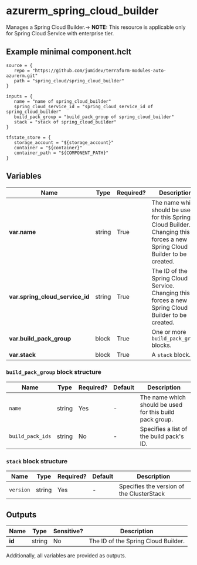 # azurerm_spring_cloud_builder

Manages a Spring Cloud Builder.-> **NOTE:** This resource is applicable only for Spring Cloud Service with enterprise tier.

## Example minimal component.hclt

```hcl
source = {
   repo = "https://github.com/jumidev/terraform-modules-auto-azurerm.git" 
   path = "spring_cloud/spring_cloud_builder" 
}

inputs = {
   name = "name of spring_cloud_builder" 
   spring_cloud_service_id = "spring_cloud_service_id of spring_cloud_builder" 
   build_pack_group = "build_pack_group of spring_cloud_builder" 
   stack = "stack of spring_cloud_builder" 
}

tfstate_store = {
   storage_account = "${storage_account}" 
   container = "${container}" 
   container_path = "${COMPONENT_PATH}" 
}

```

## Variables

| Name | Type | Required? |  Description |
| ---- | ---- | --------- |  ----------- |
| **var.name** | string | True | The name which should be used for this Spring Cloud Builder. Changing this forces a new Spring Cloud Builder to be created. | 
| **var.spring_cloud_service_id** | string | True | The ID of the Spring Cloud Service. Changing this forces a new Spring Cloud Builder to be created. | 
| **var.build_pack_group** | block | True | One or more `build_pack_group` blocks. | 
| **var.stack** | block | True | A `stack` block. | 

### `build_pack_group` block structure

| Name | Type | Required? | Default | Description |
| ---- | ---- | --------- | ------- | ----------- |
| `name` | string | Yes | - | The name which should be used for this build pack group. |
| `build_pack_ids` | string | No | - | Specifies a list of the build pack's ID. |

### `stack` block structure

| Name | Type | Required? | Default | Description |
| ---- | ---- | --------- | ------- | ----------- |
| `version` | string | Yes | - | Specifies the version of the ClusterStack |



## Outputs

| Name | Type | Sensitive? | Description |
| ---- | ---- | --------- | --------- |
| **id** | string | No  | The ID of the Spring Cloud Builder. | 

Additionally, all variables are provided as outputs.
